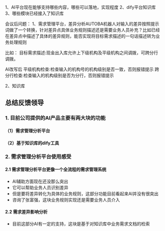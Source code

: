 1、AI平台现在能够支持哪些内容，哪些可以落地，实现程度
2、dify平台知识库
3、哪些模块已经接入了知识库


会议后问题： 
1、需求管理平台，差异分析AUTOBA机器人对输入的差异按照提示词做了一个转换，针对差异点具体业务规则描述还是需要业务人员补充？比如已经在差异点中描述了具体的差异规则，能否实现将目标需求描述的一句话描述转为业务处理规则

比如：
目标需求描述:现金出入库允许上下级机构及平级机构之间调拨，可跨分行调拨。

AI改写后
平级机构检查:检查输入的机构号的机构级别是否一致，否则报错提示
跨分行检查:检查输入的机构级别是否为分行，否则报错提示

2、知识库



## 总结反馈领导

### 1. 目前公司提供的AI产品主要有两大块的功能

#### （1）需求管理分析平台
#### （2）基于知识库的dify工具

### 2. 需求管理分析平台使用感受

#### 2.1 需求管理分析平台更像一个全流程的需求管理系统
- AI辅助方面现在还没那么突出
- 它可以帮助业务人员识别差异
- 但是要将差异转化为具体的业务规则，这部分功能目前看起来AI并没有很突出
- 咨询了张富强，这块业务规则实现还是需要业务人员介入

#### 2.2 需求差异影响分析
- 目前这部分AI有一定的支持，这块是基于对知识库中业务需求文档的检索